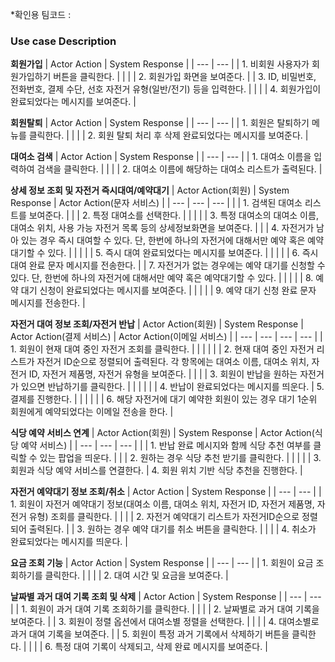 *확인용 팀코드 : 

### Use case Description

**회원가입**
| Actor Action | System Response |
| --- | --- |
| 1. 비회원 사용자가 회원가입하기 버튼을 클릭한다. |  |
|  | 2. 회원가입 화면을 보여준다. |
| 3. ID, 비밀번호, 전화번호, 결제 수단, 선호 자전거 유형(일반/전기) 등을 입력한다. |  |
|  | 4. 회원가입이 완료되었다는 메시지를 보여준다. |

**회원탈퇴**
| Actor Action | System Response |
| --- | --- |
| 1. 회원은 탈퇴하기 메뉴를 클릭한다. |  |
|  | 2. 회원 탈퇴 처리 후 삭제 완료되었다는 메시지를 보여준다. |

**대여소 검색**
| Actor Action | System Response |
| --- | --- |
| 1. 대여소 이름을 입력하여 검색을 클릭한다. |  |
|  | 2. 대여소 이름에 해당하는 대여소 리스트가 출력된다. |

**상세 정보 조회 및 자전거 즉시대여/예약대기**
| Actor Action(회원) | System Response | Actor Action(문자 서비스) |
| --- | --- | --- |
|  | 1. 검색된 대여소 리스트를 보여준다. |  |
| 2. 특정 대여소를 선택한다. |  |  |
|  | 3. 특정 대여소의 대여소 이름, 대여소 위치, 사용 가능 자전거 목록 등의 상세정보화면을 보여준다. |  |
| 4. 자전거가 남아 있는 경우 즉시 대여할 수 있다. 단, 한번에 하나의 자전거에 대해서만 예약 혹은 예약대기할 수 있다. |  |  |
|  | 5. 즉시 대여 완료되었다는 메시지를 보여준다. |  |
|  |  | 6. 즉시 대여 완료 문자 메시지를 전송한다. |
| 7. 자전거가 없는 경우에는 예약 대기를 신청할 수 있다. 단, 한번에 하나의 자전거에 대해서만 예약 혹은 예약대기할 수 있다. |  |  |
|  | 8. 예약 대기 신청이 완료되었다는 메시지를 보여준다. |  |
|  |  | 9. 예약 대기 신청 완료 문자 메시지를 전송한다. |


**자전거 대여 정보 조회/자전거 반납**
| Actor Action(회원) | System Response | Actor Action(결제 서비스) | Actor Action(이메일 서비스) |
| --- | --- | --- | --- |
| 1. 회원이 현재 대여 중인 자전거 조회를 클릭한다. | | | |
| | 2. 현재 대여 중인 자전거 리스트가 자전거 ID순으로 정렬되어 출력된다. 각 항목에는 대여소 이름, 대여소 위치, 자전거 ID, 자전거 제품명, 자전거 유형을 보여준다. | | |
| 3. 회원이 반납을 원하는 자전거가 있으면 반납하기를 클릭한다. | | | |
| | 4. 반납이 완료되었다는 메시지를 띄운다. | 5. 결제를 진행한다. | |
| | | | 6. 해당 자전거에 대기 예약한 회원이 있는 경우 대기 1순위 회원에게 예약되었다는 이메일 전송을 한다. |

**식당 예약 서비스 연계**
| Actor Action(회원) | System Response | Actor Action(식당 예약 서비스) |
| --- | --- | --- |
| | 1. 반납 완료 메시지와 함께 식당 추천 여부를 클릭할 수 있는 팝업을 띄운다. | |
| 2. 원하는 경우 식당 추천 받기를 클릭한다. | | |
| | 3. 회원과 식당 예약 서비스를 연결한다. | 4. 회원 위치 기반 식당 추천을 진행한다. |

**자전거 예약대기 정보 조회/취소**
| Actor Action | System Response |
| --- | --- |
| 1. 회원이 자전거 예약대기 정보(대여소 이름, 대여소 위치, 자전거 ID, 자전거 제품명, 자전거 유형) 조회를 클릭한다. |  |
|  | 2. 자전거 예약대기 리스트가 자전거ID순으로 정렬되어 출력된다. |
| 3. 원하는 경우 예약 대기를 취소 버튼을 클릭한다. |  |
|  | 4. 취소가 완료되었다는 메시지를 띄운다. |

**요금 조회 기능**
| Actor Action | System Response |
| --- | --- |
| 1. 회원이 요금 조회하기를 클릭한다. |  |
|  | 2. 대여 시간 및 요금을 보여준다. |

**날짜별 과거 대여 기록 조회 및 삭제**
| Actor Action | System Response |
| --- | --- |
| 1. 회원이 과거 대여 기록 조회하기를 클릭한다. |  |
|  | 2. 날짜별로 과거 대여 기록을 보여준다. |
| 3. 회원이 정렬 옵션에서 대여소별 정렬을 선택한다. |  |
|  | 4. 대여소별로 과거 대여 기록을 보여준다. |
| 5. 회원이 특정 과거 기록에서 삭제하기 버튼을 클릭한다.  | |
|  | 6. 특정 대여 기록이 삭제되고, 삭제 완료 메시지를 보여준다. |
